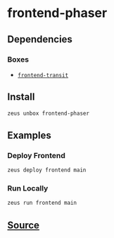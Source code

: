 
frontend-phaser 
====================




## Dependencies
### Boxes
* [`frontend-transit`](frontend-transit.md)




## Install
```bash
zeus unbox frontend-phaser
```
## Examples
### Deploy Frontend 
```bash
zeus deploy frontend main
```
### Run Locally 
```bash
zeus run frontend main
```





## [Source](https://github.com/liquidapps-io/zeus-sdk/tree/master/boxes/groups/undefined/frontend-phaser)

